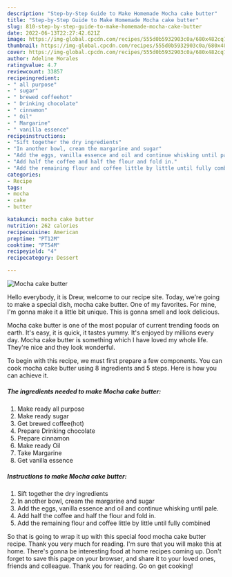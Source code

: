 ```yaml
---
description: "Step-by-Step Guide to Make Homemade Mocha cake butter"
title: "Step-by-Step Guide to Make Homemade Mocha cake butter"
slug: 810-step-by-step-guide-to-make-homemade-mocha-cake-butter
date: 2022-06-13T22:27:42.621Z
image: https://img-global.cpcdn.com/recipes/555d0b5932903c0a/680x482cq70/mocha-cake-butter-recipe-main-photo.jpg
thumbnail: https://img-global.cpcdn.com/recipes/555d0b5932903c0a/680x482cq70/mocha-cake-butter-recipe-main-photo.jpg
cover: https://img-global.cpcdn.com/recipes/555d0b5932903c0a/680x482cq70/mocha-cake-butter-recipe-main-photo.jpg
author: Adeline Morales
ratingvalue: 4.7
reviewcount: 33857
recipeingredient:
- " all purpose"
- " sugar"
- " brewed coffeehot"
- " Drinking chocolate"
- " cinnamon"
- " Oil"
- " Margarine"
- " vanilla essence"
recipeinstructions:
- "Sift together the dry ingredients"
- "In another bowl, cream the margarine and sugar"
- "Add the eggs, vanilla essence and oil and continue whisking until pale."
- "Add half the coffee and half the flour and fold in."
- "Add the remaining flour and coffee little by little until fully combined"
categories:
- Recipe
tags:
- mocha
- cake
- butter

katakunci: mocha cake butter 
nutrition: 262 calories
recipecuisine: American
preptime: "PT12M"
cooktime: "PT54M"
recipeyield: "4"
recipecategory: Dessert

---
```



![Mocha cake butter](https://img-global.cpcdn.com/recipes/555d0b5932903c0a/680x482cq70/mocha-cake-butter-recipe-main-photo.jpg)

Hello everybody, it is Drew, welcome to our recipe site. Today, we're going to make a special dish, mocha cake butter. One of my favorites. For mine, I'm gonna make it a little bit unique. This is gonna smell and look delicious.

Mocha cake butter is one of the most popular of current trending foods on earth. It's easy, it is quick, it tastes yummy. It's enjoyed by millions every day. Mocha cake butter is something which I have loved my whole life. They're nice and they look wonderful.




To begin with this recipe, we must first prepare a few components. You can cook mocha cake butter using 8 ingredients and 5 steps. Here is how you can achieve it.

<!--inarticleads1-->

##### The ingredients needed to make Mocha cake butter:

1. Make ready  all purpose
1. Make ready  sugar
1. Get  brewed coffee(hot)
1. Prepare  Drinking chocolate
1. Prepare  cinnamon
1. Make ready  Oil
1. Take  Margarine
1. Get  vanilla essence




<!--inarticleads2-->

##### Instructions to make Mocha cake butter:

1. Sift together the dry ingredients
1. In another bowl, cream the margarine and sugar
1. Add the eggs, vanilla essence and oil and continue whisking until pale.
1. Add half the coffee and half the flour and fold in.
1. Add the remaining flour and coffee little by little until fully combined




So that is going to wrap it up with this special food mocha cake butter recipe. Thank you very much for reading. I'm sure that you will make this at home. There's gonna be interesting food at home recipes coming up. Don't forget to save this page on your browser, and share it to your loved ones, friends and colleague. Thank you for reading. Go on get cooking!
